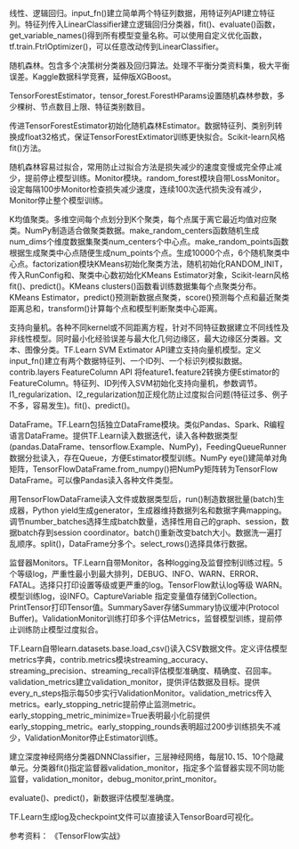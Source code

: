 线性、逻辑回归。input_fn()建立简单两个特征列数据，用特证列API建立特征列。特征列传入LinearClassifier建立逻辑回归分类器，fit()、evaluate()函数，get_variable_names()得到所有模型变量名称。可以使用自定义优化函数，tf.train.FtrlOptimizer()，可以任意改动传到LinearClassifier。

随机森林。包含多个决策树分类器及回归算法。处理不平衡分类资料集，极大平衡误差。Kaggle数据科学竞赛，延伸版XGBoost。

TensorForestEstimator，tensor_forest.ForestHParams设置随机森林参数，多少棵树、节点数目上限、特征类别数目。

传进TensorForestEstimator初始化随机森林Estimator。数据特征列、类别列转换成float32格式，保证TensorForestExtimator训练更快拟合。Scikit-learn风格fit()方法。

随机森林容易过拟合，常用防止过拟合方法是损失减少的速度变慢或完全停止减少，提前停止模型训练。Monitor模块。random_forest模块自带LossMonitor。设定每隔100步Monitor检查损失减少速度，连续100次迭代损失没有减少，Monitor停止整个模型训练。

K均值聚类。多维空间每个点划分到K个聚类，每个点属于离它最近均值对应聚类。NumPy制造适合做聚类数据。make_random_centers函数随机生成num_dims个维度数据集聚类num_centers个中心点。make_random_points函数根据生成聚类中心点随便生成num_points个点。生成10000个点，6个随机聚类中心点。factorization模块KMeans初始化聚类方法，随机初始化RANDOM_INIT，传入RunConfig和、聚类中心数初始化KMeans Estimator对象，Scikit-learn风格fit()、predict()。KMeans clusters()函数看训练数据集每个点聚类分布。KMeans Estimator，predict()预测新数据点聚类，score()预测每个点和最近聚类距离总和，transform()计算每个点和模型判断聚类中心距离。

支持向量机。各种不同kernel或不同距离方程，针对不同特征数据建立不同线性及非线性模型。同时最小化经验误差与最大化几何边缘区，最大边缘区分类器。文本、图像分类。TF.Learn SVM Extimator API建立支持向量机模型。定义input_fn()建立有两个数据特征列、一个ID列、一个标识列模拟数据。contrib.layers FeatureColumn API 将feature1､feature2转换方便Estimator的FeatureColumn。特征列、ID列传入SVM初始化支持向量机，参数调节。l1_regularization、l2_regularization加正规化防止过度拟合问题(特征过多、例子不多，容易发生)。fit()、predict()。

DataFrame。TF.Learn包括独立DataFrame模块。类似Pandas、Spark、R编程语言DataFrame。提供TF.Learn读入数据迭代，读入各种数据类型(pandas.DataFrame、tensorflow.Example、NumPy)，FeedingQueueRunner数据分批读入，存在Queue，方便Estimator模型训练。NumPy eye()建简单对角矩阵，TensorFlowDataFrame.from_numpy()把NumPy矩阵转为TensorFlow DataFrame。可以像Pandas读入各种文件类型。

用TensorFlowDataFrame读入文件或数据类型后，run()制造数据批量(batch)生成器，Python yield生成generator，生成器维持数据列名和数据字典mapping。调节number_batches选择生成batch数量，选择性用自己的graph、session，数据batch存到session coordinator。batch()重新改变batch大小。数据洗一遍打乱顺序。split()，DataFrame分多个。select_rows()选择具体行数据。

监督器Monitors。TF.Learn自带Monitor，各种logging及监督控制训练过程。5个等级log，严重性最小到最大排列，DEBUG、INFO、WARN、ERROR、FATAL。选择只打印设置等级或更严重的log。TensorFlow默认log等级 WARN。模型训练log，设INFO。CaptureVariable 指定变量值存储到Collection。PrintTensor打印Tensor值。SummarySaver存储Summary协议缓冲(Protocol Buffer)。ValidationMonitor训练打印多个评估Metrics，监督模型训练，提前停止训练防止模型过度拟合。

TF.Learn自带learn.datasets.base.load_csv()读入CSV数据文件。定义评估模型metrics字典，contrib.metrics模块streaming_accuracy、streaming_precision、streaming_recall评估模型准确度、精确度、召回率。validation_metrics建立validation_monitor，提供评估数据及目标。提供every_n_steps指示每50步实行ValidationMonitor。validation_metrics传入metrics。early_stopping_netric提前停止监测metric。early_stopping_metric_minimize=True表明最小化前提供early_stopping_metric。early_stopping_rounds表明超过200步训练损失不减少，ValidationMonitor停止Estimator训练。

建立深度神经网络分类器DNNClassifier，三层神经网络，每层10､15、10个隐藏单元。分类器fit()指定监督器validation_monitor，指定多个监督器实现不同功能监督，validation_monitor，debug_monitor,print_monitor。

evaluate()、predict()，新数据评估模型准确度。

TF.Learn生成log及checkpoint文件可以直接读入TensorBoard可视化。

参考资料：
《TensorFlow实战》


